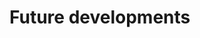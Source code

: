 # Future developments

<!--
A single team statement on possible ways the site could be further developed for the client in the future.

250 words (+/- 10%)

**Do not suggest elements that could have/should have been implemented during the project (if the team had worked better)**.
-->



